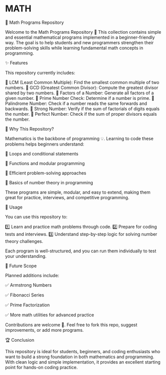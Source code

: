 # MATH
📘 Math Programs Repository

Welcome to the Math Programs Repository 🎯
This collection contains simple and essential mathematical programs implemented in a beginner-friendly way. The goal is to help students and new programmers strengthen their problem-solving skills while learning fundamental math concepts in programming.

✨ Features

This repository currently includes:

🔹 LCM (Least Common Multiple): Find the smallest common multiple of two numbers.
🔹 GCD (Greatest Common Divisor): Compute the greatest divisor shared by two numbers.
🔹 Factors of a Number: Generate all factors of a given number.
🔹 Prime Number Check: Determine if a number is prime.
🔹 Palindrome Number: Check if a number reads the same forwards and backwards.
🔹 Strong Number: Verify if the sum of factorials of digits equals the number.
🔹 Perfect Number: Check if the sum of proper divisors equals the number.

🎯 Why This Repository?

Mathematics is the backbone of programming 💡. Learning to code these problems helps beginners understand:

🔸 Loops and conditional statements

🔸 Functions and modular programming

🔸 Efficient problem-solving approaches

🔸 Basics of number theory in programming

These programs are simple, modular, and easy to extend, making them great for practice, interviews, and competitive programming.

🚀 Usage

You can use this repository to:

1️⃣ Learn and practice math problems through code.
2️⃣ Prepare for coding tests and interviews.
3️⃣ Understand step-by-step logic for solving number theory challenges.

Each program is well-structured, and you can run them individually to test your understanding.

🔮 Future Scope

Planned additions include:

✅ Armstrong Numbers

✅ Fibonacci Series

✅ Prime Factorization

✅ More math utilities for advanced practice

Contributions are welcome 🙌. Feel free to fork this repo, suggest improvements, or add more programs.

🏆 Conclusion

This repository is ideal for students, beginners, and coding enthusiasts who want to build a strong foundation in both mathematics and programming. With clean logic and simple implementation, it provides an excellent starting point for hands-on coding practice.
